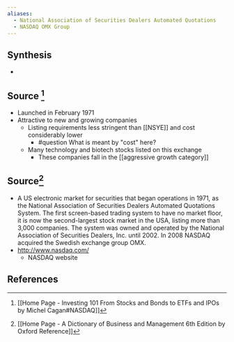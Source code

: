 ```yaml
---
aliases:
  - National Association of Securities Dealers Automated Quotations
  - NASDAQ OMX Group
---
```

## Synthesis
- 
## Source [^1]
- Launched in February 1971
- Attractive to new and growing companies
	- Listing requirements less stringent than [[NSYE]] and cost considerably lower
		- #question What is meant by "cost" here?
	- Many technology and biotech stocks listed on this exchange
		- These companies fall in the [[aggressive growth category]]
## Source[^2]
- A US electronic market for securities that began operations in 1971, as the National Association of Securities Dealers Automated Quotations System. The first screen-based trading system to have no market floor, it is now the second-largest stock market in the USA, listing more than 3,000 companies. The system was owned and operated by the National Association of Securities Dealers, Inc. until 2002. In 2008 NASDAQ acquired the Swedish exchange group OMX.
- http://www.nasdaq.com/
	- NASDAQ website
## References

[^1]:[[Home Page - Investing 101 From Stocks and Bonds to ETFs and IPOs by Michel Cagan#NASDAQ]]
[^2]: [[Home Page - A Dictionary of Business and Management 6th Edition by Oxford Reference]]
